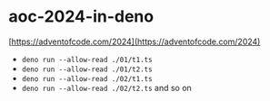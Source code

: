 # aoc-2024-in-deno

[https://adventofcode.com/2024](https://adventofcode.com/2024)

- `deno run --allow-read ./01/t1.ts`
- `deno run --allow-read ./01/t2.ts`
- `deno run --allow-read ./02/t1.ts`
- `deno run --allow-read ./02/t2.ts`
and so on